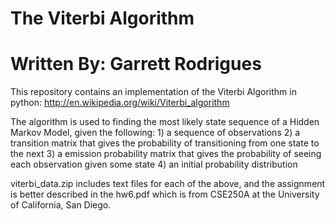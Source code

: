 # The Viterbi Algorithm
# Written By: Garrett Rodrigues

This repository contains an implementation of the Viterbi Algorithm in python: http://en.wikipedia.org/wiki/Viterbi_algorithm

The algorithm is used to finding the most likely state sequence of a Hidden Markov Model, given the following:
    1) a sequence of observations
    2) a transition matrix that gives the probability of transitioning from one state to the next
    3) a emission probability matrix that gives the probability of seeing each observation given some state
    4) an initial probability distribution

viterbi_data.zip includes text files for each of the above, and the assignment is better described in the hw6.pdf which is from CSE250A at the University of California, San Diego.  


